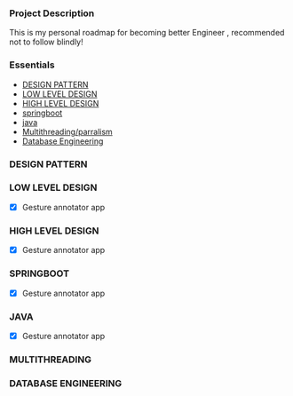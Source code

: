 ### Project Description

This is my personal roadmap for becoming better Engineer , recommended not to follow blindly!

### Essentials

- [DESIGN PATTERN](#DesignPattern)
- [LOW LEVEL DESIGN](#lld)
- [HIGH LEVEL DESIGN](#HLD)
- [springboot](#springboot)
- [java](#java)
- [Multithreading/parralism](#Multithreading)
- [Database Engineering](#Database)


### DESIGN PATTERN

### LOW LEVEL DESIGN
- [x] Gesture annotator app


### HIGH LEVEL DESIGN
- [x] Gesture annotator app
  

### SPRINGBOOT
- [x] Gesture annotator app
  

###  JAVA
- [x] Gesture annotator app
  

### MULTITHREADING

### DATABASE ENGINEERING

